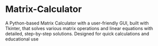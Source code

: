 # Matrix-Calculator
A Python-based Matrix Calculator with a user-friendly GUI, built with Tkinter, that solves various matrix operations and linear equations with detailed, step-by-step solutions. Designed for quick calculations and educational use
